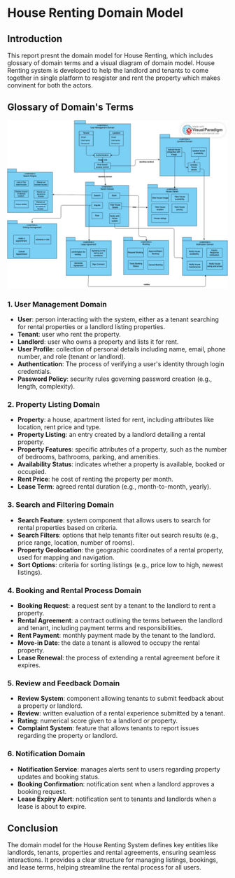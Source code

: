 # House Renting Domain Model

## Introduction 

This report presnt the domain model for House Renting, which includes glossary of domain terms and a visual diagram of domain model. House Renting system is developed to help the landlord and tenants to come together in single platform to resgister and rent the property which makes convinent for both the actors. 

## Glossary of Domain's Terms

![domain Modal image](/practicals/practical_4/domainModal.jpg)

### **1. User Management Domain**  

- **User**: person interacting with the system, either as a tenant searching for rental properties or a landlord listing properties.  
- **Tenant**: user who rent the property.  
- **Landlord**: user who owns a property and lists it for rent.  
- **User Profile**: collection of personal details including name, email, phone number, and role (tenant or landlord).  
- **Authentication**: The process of verifying a user's identity through login credentials.  
- **Password Policy**: security rules governing password creation (e.g., length, complexity).  

### **2. Property Listing Domain**  

- **Property**: a house, apartment listed for rent, including attributes like location, rent price and type.  
- **Property Listing**: an entry created by a landlord detailing a rental property.  
- **Property Features**: specific attributes of a property, such as the number of bedrooms, bathrooms, parking, and amenities.  
- **Availability Status**: indicates whether a property is available, booked or occupied.  
- **Rent Price**: he cost of renting the property per month.  
- **Lease Term**: agreed rental duration (e.g., month-to-month, yearly).  

### **3. Search and Filtering Domain**  

- **Search Feature**: system component that allows users to search for rental properties based on criteria.  
- **Search Filters**: options that help tenants filter out search results (e.g., price range, location, number of rooms).  
- **Property Geolocation**: the geographic coordinates of a rental property, used for mapping and navigation.  
- **Sort Options**: criteria for sorting listings (e.g., price low to high, newest listings).

### **4. Booking and Rental Process Domain**  

- **Booking Request**: a request sent by a tenant to the landlord to rent a property.  
- **Rental Agreement**: a contract outlining the terms between the landlord and tenant, including payment terms and responsibilities.  
- **Rent Payment**: monthly payment made by the tenant to the landlord.   
- **Move-in Date**: the date a tenant is allowed to occupy the rental property.  
- **Lease Renewal**: the process of extending a rental agreement before it expires.  

### **5. Review and Feedback Domain**  

- **Review System**: component allowing tenants to submit feedback about a property or landlord.  
- **Review**: written evaluation of a rental experience submitted by a tenant.  
- **Rating**: numerical score given to a landlord or property.  
- **Complaint System**: feature that allows tenants to report issues regarding the property or landlord.  

### **6. Notification Domain**  

- **Notification Service**: manages alerts sent to users regarding property updates and booking status. 
- **Booking Confirmation**: notification sent when a landlord approves a booking request.   
- **Lease Expiry Alert**: notification sent to tenants and landlords when a lease is about to expire.  

## Conclusion

The domain model for the House Renting System defines key entities like landlords, tenants, properties and rental agreements, ensuring seamless interactions. It provides a clear structure for managing listings, bookings, and lease terms, helping streamline the rental process for all users.
